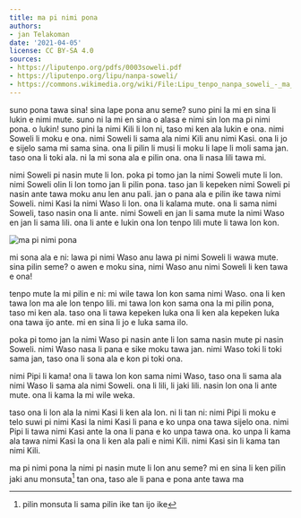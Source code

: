 ```yaml
---
title: ma pi nimi pona
authors:
- jan Telakoman
date: '2021-04-05'
license: CC BY-SA 4.0
sources:
- https://liputenpo.org/pdfs/0003soweli.pdf
- https://liputenpo.org/lipu/nanpa-soweli/
- https://commons.wikimedia.org/wiki/File:Lipu_tenpo_nanpa_soweli_-_ma_pi_nimi_pona.png
---
```


suno pona tawa sina! sina lape pona anu seme? suno pini la mi en sina li lukin e nimi mute. suno ni la mi en sina o alasa e nimi sin lon ma pi nimi pona. o lukin! suno pini la nimi Kili li lon ni, taso mi ken ala lukin e ona. nimi Soweli li moku e ona. nimi Soweli li sama ala nimi Kili anu nimi Kasi. ona li jo e sijelo sama mi sama sina. ona li pilin li musi li moku li lape li moli sama jan. taso ona li toki ala. ni la mi sona ala e pilin ona. ona li nasa lili tawa mi.

nimi Soweli pi nasin mute li lon. poka pi tomo jan la nimi Soweli mute li lon. nimi Soweli olin li lon tomo jan li pilin pona. taso jan li kepeken nimi Soweli pi nasin ante tawa moku anu len anu pali. jan o pana ala e pilin ike tawa nimi Soweli. nimi Kasi la nimi Waso li lon. ona li kalama mute. ona li sama nimi Soweli, taso nasin ona li ante. nimi Soweli en jan li sama mute la nimi Waso en jan li sama lili. ona li ante e lukin ona lon tenpo lili mute li tawa lon kon.

![ma pi nimi pona](https://upload.wikimedia.org/wikipedia/commons/3/33/Lipu_tenpo_nanpa_soweli_-_ma_pi_nimi_pona.png)

mi sona ala e ni: lawa pi nimi Waso anu lawa pi nimi Soweli li wawa mute. sina pilin seme? o awen e moku sina, nimi Waso anu nimi Soweli li ken tawa e ona!

tenpo mute la mi pilin e ni: mi wile tawa lon kon sama nimi Waso. ona li ken tawa lon ma ale lon tenpo lili. mi tawa lon kon sama ona la mi pilin pona, taso mi ken ala. taso ona li tawa kepeken luka ona li ken ala kepeken luka ona tawa ijo ante. mi en sina li jo e luka sama ilo.

poka pi tomo jan la nimi Waso pi nasin ante li lon sama nasin mute pi nasin Soweli. nimi Waso nasa li pana e sike moku tawa jan. nimi Waso toki li toki sama jan, taso ona li sona ala e kon pi toki ona.

nimi Pipi li kama! ona li tawa lon kon sama nimi Waso, taso ona li sama ala nimi Waso li sama ala nimi Soweli. ona li lili, li jaki lili. nasin lon ona li ante mute. ona li kama la mi wile weka.

taso ona li lon ala la nimi Kasi li ken ala lon. ni li tan ni: nimi Pipi li moku e telo suwi pi nimi Kasi la nimi Kasi li pana e ko unpa ona tawa sijelo ona. nimi Pipi li tawa nimi Kasi ante la ona li pana e ko unpa tawa ona. ko unpa li kama ala tawa nimi Kasi la ona li ken ala pali e nimi Kili. nimi Kasi sin li kama tan nimi Kili.

ma pi nimi pona la nimi pi nasin mute li lon anu seme? mi en sina li ken pilin jaki anu monsuta[^1] tan ona, taso ale li pana e pona ante tawa ma

[^1]: pilin monsuta li sama pilin ike tan ijo ike